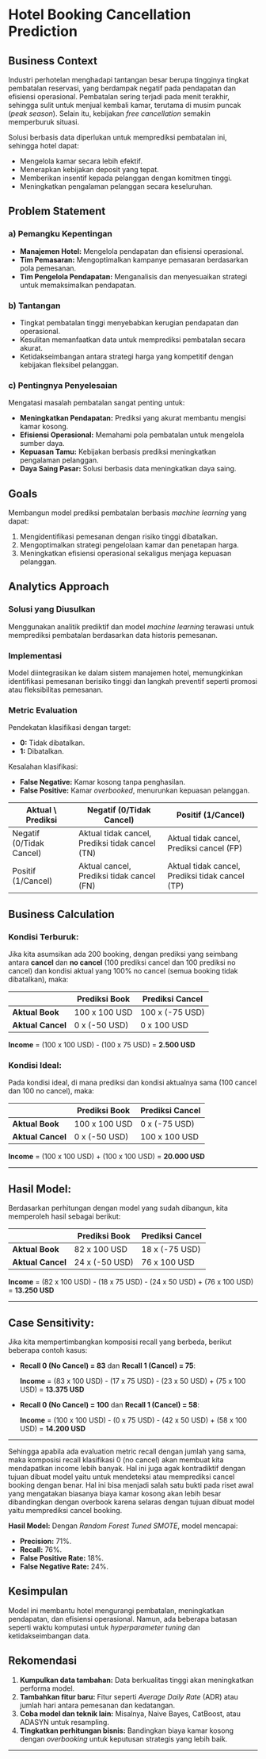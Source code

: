 # **Hotel Booking Cancellation Prediction**

## **Business Context**
Industri perhotelan menghadapi tantangan besar berupa tingginya tingkat pembatalan reservasi, yang berdampak negatif pada pendapatan dan efisiensi operasional. Pembatalan sering terjadi pada menit terakhir, sehingga sulit untuk menjual kembali kamar, terutama di musim puncak (_peak season_). Selain itu, kebijakan _free cancellation_ semakin memperburuk situasi.

Solusi berbasis data diperlukan untuk memprediksi pembatalan ini, sehingga hotel dapat:
- Mengelola kamar secara lebih efektif.
- Menerapkan kebijakan deposit yang tepat.
- Memberikan insentif kepada pelanggan dengan komitmen tinggi.
- Meningkatkan pengalaman pelanggan secara keseluruhan.

## **Problem Statement**
### **a) Pemangku Kepentingan**
- **Manajemen Hotel:** Mengelola pendapatan dan efisiensi operasional.
- **Tim Pemasaran:** Mengoptimalkan kampanye pemasaran berdasarkan pola pemesanan.
- **Tim Pengelola Pendapatan:** Menganalisis dan menyesuaikan strategi untuk memaksimalkan pendapatan.

### **b) Tantangan**
- Tingkat pembatalan tinggi menyebabkan kerugian pendapatan dan operasional.
- Kesulitan memanfaatkan data untuk memprediksi pembatalan secara akurat.
- Ketidakseimbangan antara strategi harga yang kompetitif dengan kebijakan fleksibel pelanggan.

### **c) Pentingnya Penyelesaian**
Mengatasi masalah pembatalan sangat penting untuk:
- **Meningkatkan Pendapatan:** Prediksi yang akurat membantu mengisi kamar kosong.
- **Efisiensi Operasional:** Memahami pola pembatalan untuk mengelola sumber daya.
- **Kepuasan Tamu:** Kebijakan berbasis prediksi meningkatkan pengalaman pelanggan.
- **Daya Saing Pasar:** Solusi berbasis data meningkatkan daya saing.

## **Goals**
Membangun model prediksi pembatalan berbasis _machine learning_ yang dapat:
1. Mengidentifikasi pemesanan dengan risiko tinggi dibatalkan.
2. Mengoptimalkan strategi pengelolaan kamar dan penetapan harga.
3. Meningkatkan efisiensi operasional sekaligus menjaga kepuasan pelanggan.

## **Analytics Approach**
### **Solusi yang Diusulkan**
Menggunakan analitik prediktif dan model _machine learning_ terawasi untuk memprediksi pembatalan berdasarkan data historis pemesanan.

### **Implementasi**
Model diintegrasikan ke dalam sistem manajemen hotel, memungkinkan identifikasi pemesanan berisiko tinggi dan langkah preventif seperti promosi atau fleksibilitas pemesanan.

### **Metric Evaluation**
Pendekatan klasifikasi dengan target:
- **0:** Tidak dibatalkan.
- **1:** Dibatalkan.

Kesalahan klasifikasi:
- **False Negative:** Kamar kosong tanpa penghasilan.
- **False Positive:** Kamar _overbooked_, menurunkan kepuasan pelanggan.

| Aktual \ Prediksi | Negatif (0/Tidak Cancel) | Positif (1/Cancel) |
| --- | --- | --- |
| Negatif (0/Tidak Cancel) | Aktual tidak cancel, Prediksi tidak cancel (TN)  | Aktual tidak cancel, Prediksi cancel (FP) |
| Positif (1/Cancel) | Aktual cancel, Prediksi tidak cancel (FN) | Aktual tidak cancel, Prediksi tidak cancel (TP) |

## **Business Calculation**

### **Kondisi Terburuk:**
Jika kita asumsikan ada 200 booking, dengan prediksi yang seimbang antara **cancel** dan **no cancel** (100 prediksi cancel dan 100 prediksi no cancel) dan kondisi aktual yang 100% no cancel (semua booking tidak dibatalkan), maka:

|                           | **Prediksi Book**     | **Prediksi Cancel** |
|---------------------------|-----------------------|---------------------|
| **Aktual Book**            | 100 x 100 USD         | 100 x (-75 USD)     |
| **Aktual Cancel**          | 0 x (-50 USD)         | 0 x 100 USD         |

**Income** = (100 x 100 USD) - (100 x 75 USD) = **2.500 USD**

### **Kondisi Ideal:**
Pada kondisi ideal, di mana prediksi dan kondisi aktualnya sama (100 cancel dan 100 no cancel), maka:

|                           | **Prediksi Book**     | **Prediksi Cancel** |
|---------------------------|-----------------------|---------------------|
| **Aktual Book**            | 100 x 100 USD         | 0 x (-75 USD)       |
| **Aktual Cancel**          | 0 x (-50 USD)         | 100 x 100 USD       |

**Income** = (100 x 100 USD) + (100 x 100 USD) = **20.000 USD**

---

## **Hasil Model:**

Berdasarkan perhitungan dengan model yang sudah dibangun, kita memperoleh hasil sebagai berikut:

|                           | **Prediksi Book**     | **Prediksi Cancel** |
|---------------------------|-----------------------|---------------------|
| **Aktual Book**            | 82 x 100 USD          | 18 x (-75 USD)      |
| **Aktual Cancel**          | 24 x (-50 USD)        | 76 x 100 USD        |

**Income** = (82 x 100 USD) - (18 x 75 USD) - (24 x 50 USD) + (76 x 100 USD) = **13.250 USD**

---

## **Case Sensitivity:**

Jika kita mempertimbangkan komposisi recall yang berbeda, berikut beberapa contoh kasus:

- **Recall 0 (No Cancel) = 83** dan **Recall 1 (Cancel) = 75**:

  **Income** = (83 x 100 USD) - (17 x 75 USD) - (23 x 50 USD) + (75 x 100 USD) = **13.375 USD**

- **Recall 0 (No Cancel) = 100** dan **Recall 1 (Cancel) = 58**:

  **Income** = (100 x 100 USD) - (0 x 75 USD) - (42 x 50 USD) + (58 x 100 USD) = **14.200 USD**

---
Sehingga apabila ada evaluation metric recall dengan jumlah yang sama, maka komposisi recall klasifikasi 0 (no cancel) akan membuat kita mendapatkan income lebih banyak. Hal ini juga agak kontradiktif dengan tujuan dibuat model yaitu untuk mendeteksi atau memprediksi cancel booking dengan benar. Hal ini bisa menjadi salah satu bukti pada riset awal yang mengatakan biasanya biaya kamar kosong akan lebih besar dibandingkan dengan overbook karena selaras dengan tujuan dibuat model yaitu memprediksi cancel booking.

**Hasil Model:**
Dengan _Random Forest Tuned SMOTE_, model mencapai:
- **Precision:** 71%.
- **Recall:** 76%.
- **False Positive Rate:** 18%.
- **False Negative Rate:** 24%.

## **Kesimpulan**
Model ini membantu hotel mengurangi pembatalan, meningkatkan pendapatan, dan efisiensi operasional. Namun, ada beberapa batasan seperti waktu komputasi untuk _hyperparameter tuning_ dan ketidakseimbangan data.

## **Rekomendasi**
1. **Kumpulkan data tambahan:** Data berkualitas tinggi akan meningkatkan performa model.
2. **Tambahkan fitur baru:** Fitur seperti _Average Daily Rate_ (ADR) atau jumlah hari antara pemesanan dan kedatangan.
3. **Coba model dan teknik lain:** Misalnya, Naive Bayes, CatBoost, atau ADASYN untuk resampling.
4. **Tingkatkan perhitungan bisnis:** Bandingkan biaya kamar kosong dengan _overbooking_ untuk keputusan strategis yang lebih baik.

---
